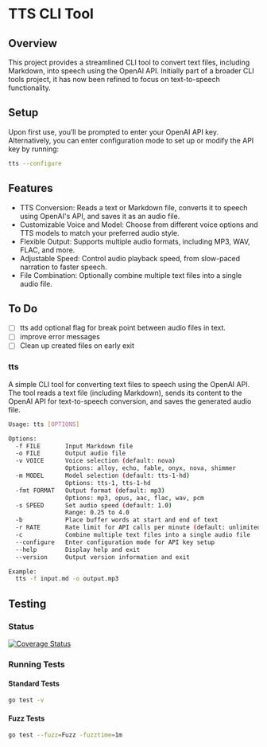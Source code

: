 # TTS CLI Tool

## Overview

This project provides a streamlined CLI tool to convert text files, including Markdown, into speech using the OpenAI API. Initially part of a broader CLI tools project, it has now been refined to focus on text-to-speech functionality.

## Setup

Upon first use, you’ll be prompted to enter your OpenAI API key. Alternatively, you can enter configuration mode to set up or modify the API key by running:

```bash
tts --configure
```

## Features

- TTS Conversion: Reads a text or Markdown file, converts it to speech using OpenAI's API, and saves it as an audio file.
- Customizable Voice and Model: Choose from different voice options and TTS models to match your preferred audio style.
- Flexible Output: Supports multiple audio formats, including MP3, WAV, FLAC, and more.
- Adjustable Speed: Control audio playback speed, from slow-paced narration to faster speech.
- File Combination: Optionally combine multiple text files into a single audio file.

## To Do

- [ ] tts add optional flag for break point between audio files in text.
- [ ] improve error messages
- [ ] Clean up created files on early exit

### tts

A simple CLI tool for converting text files to speech using the OpenAI API. The tool reads a text file (including Markdown), sends its content to the OpenAI API for text-to-speech conversion, and saves the generated audio file.

```bash
Usage: tts [OPTIONS]

Options:
  -f FILE       Input Markdown file
  -o FILE       Output audio file
  -v VOICE      Voice selection (default: nova)
                Options: alloy, echo, fable, onyx, nova, shimmer
  -m MODEL      Model selection (default: tts-1-hd)
                Options: tts-1, tts-1-hd
  -fmt FORMAT   Output format (default: mp3)
                Options: mp3, opus, aac, flac, wav, pcm
  -s SPEED      Set audio speed (default: 1.0)
                Range: 0.25 to 4.0
  -b            Place buffer words at start and end of text
  -r RATE       Rate limit for API calls per minute (default: unlimited)
  -c            Combine multiple text files into a single audio file
  --configure   Enter configuration mode for API key setup
  --help        Display help and exit
  --version     Output version information and exit

Example:
  tts -f input.md -o output.mp3
```

## Testing

### Status

[![Coverage Status](https://coveralls.io/repos/github/StevenDStanton/tts/badge.svg?branch=master)](https://coveralls.io/github/StevenDStanton/tts?branch=master)

### Running Tests

#### Standard Tests

```bash
go test -v
```

#### Fuzz Tests

```bash
go test --fuzz=Fuzz -fuzztime=1m
```
